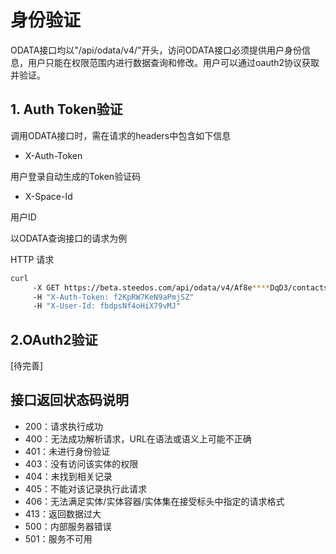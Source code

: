 身份验证
===

ODATA接口均以"/api/odata/v4/"开头，访问ODATA接口必须提供用户身份信息，用户只能在权限范围内进行数据查询和修改。用户可以通过oauth2协议获取并验证。

## 1. Auth Token验证
调用ODATA接口时，需在请求的headers中包含如下信息

 - X-Auth-Token

 用户登录自动生成的Token验证码

 - X-Space-Id

 用户ID

以ODATA查询接口的请求为例

HTTP 请求
```bash
curl
     -X GET https://beta.steedos.com/api/odata/v4/Af8e****DqD3/contacts
     -H "X-Auth-Token: f2KpRW7KeN9aPmjSZ" 
     -H "X-User-Id: fbdpsNf4oHiX79vMJ"
```

## 2.OAuth2验证
[待完善]

## 接口返回状态码说明
- 200：请求执行成功
- 400：无法成功解析请求，URL在语法或语义上可能不正确
- 401：未进行身份验证
- 403：没有访问该实体的权限
- 404：未找到相关记录
- 405：不能对该记录执行此请求
- 406：无法满足实体/实体容器/实体集在接受标头中指定的请求格式
- 413：返回数据过大
- 500：内部服务器错误
- 501：服务不可用
